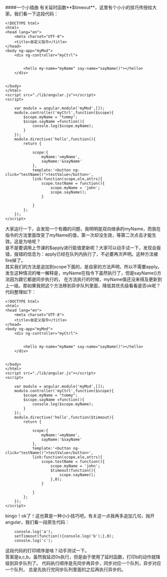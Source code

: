 ####一个小插曲
有关延时函数**$timeout**，这里有个小小的技巧传授给大家。我们看一下这段代码：

```
<!DOCTYPE html>
<html>
<head lang="en">
    <meta charset="UTF-8">
    <title>自定义指令</title>
</head>
<body ng-app="myMod">
    <div ng-controller="myCtrl">


        <hello my-name="myName" say-name="sayName()"></hello>
    </div>


</body>
</html>
<script src="./lib/angular.js"></script>
<script>

    var module = angular.module('myMod',[]);
    module.controller('myCtrl',function($scope){
        $scope.myName = "tommy";
        $scope.sayName =function(){
            console.log($scope.myName);
        }
    });
    module.directive('hello',function(){
        return {

            scope:{
                myName:'=myName',
                sayName:'&sayName'
            },
            template:'<button ng-click="testName()">testValue</button>',
            link:function(scope,ele,attrs){
                scope.testName = function(){
                    scope.myName = 'john';
                    scope.sayName();
                }

            }
        };
    });
</script>
```
大家运行一下，会发现一个有趣的问题，我明明是双向继承的myName，而我在指令的方法里面改变了myName的值，第一次却没生效，等第二次点击才能生效。这是为啥呢？<br />
是不是要调用上节课的$apply进行脏值更新呢？大家可以动手试一下，发现会报错，报错的信息为：apply已经在队列内执行了，不必要再次声明。这种方法被fire掉了。<br />
其实我们的方法是追加到scope下面的，是自家的方法声明，所以不需要apply。发生这种情况的唯一解释是，myName在指令下虽然执行了，但是sayName()方法因为跟它都是同步执行的，
在方法执行的时候，myName值还没来得及更新到上一级。那如果我把这个方法移到异步队列里面，降低其优先级看看是否ok呢？代码整理如下：

```
<!DOCTYPE html>
<html>
<head lang="en">
    <meta charset="UTF-8">
    <title>自定义指令</title>
</head>
<body ng-app="myMod">
    <div ng-controller="myCtrl">


        <hello my-name="myName" say-name="sayName()"></hello>
    </div>


</body>
</html>
<script src="./lib/angular.js"></script>
<script>

    var module = angular.module('myMod',[]);
    module.controller('myCtrl',function($scope){
        $scope.myName = "tommy";
        $scope.sayName =function(){
            console.log($scope.myName);
        }
    });
    module.directive('hello',function($timeout){
        return {

            scope:{
                myName:'=myName',
                sayName:'&sayName'
            },
            template:'<button ng-click="testName()">testValue</button>',
            link:function(scope,ele,attrs){
                scope.testName = function(){
                    scope.myName = 'john';
                    $timeout(function(){
                        scope.sayName();
                    },0);
                }

            }
        };
    });
</script>
```
bingo！ok了！这也算是一种小小技巧吧。有关这一点我再多追加几句，抛开angular，我们看一段原生代码：
```
    console.log('a');
    setTimeout(function(){console.log('b');},0);
    console.log('c');
```
这段代码的打印顺序是啥？动手测试一下。<br />
答案是a,c,b。虽然我延迟0s执行，但是由于使用了延时函数，打印b的动作就降级到异步队列了。
代码执行顺序是先同步再异步，同步对应一个队列，异步对应一个队列，
总是先执行完同步队列里面的之后再执行异步的。
